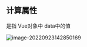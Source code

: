 ## 计算属性

是指 Vue对象中 data中的值

![image-20220923142850169](C:\Users\yn\AppData\Roaming\Typora\typora-user-images\image-20220923142850169.png)